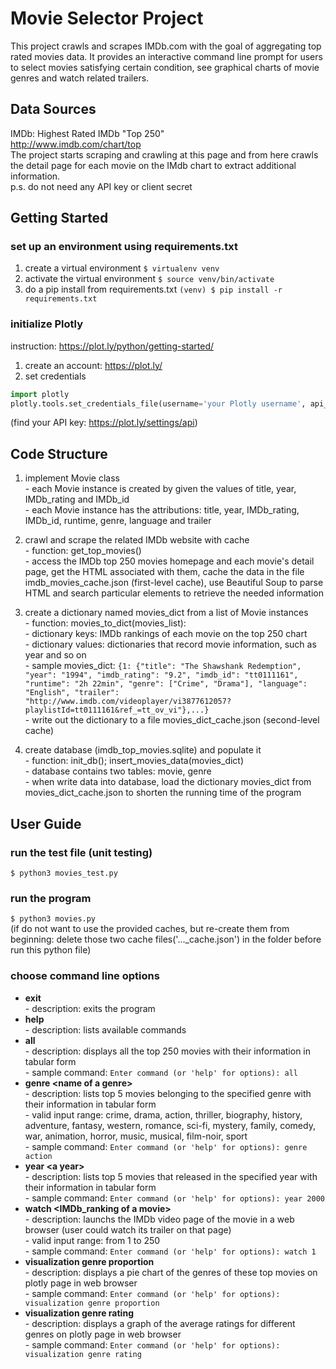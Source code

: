 # Movie Selector Project
This project crawls and scrapes IMDb.com with the goal of aggregating top rated movies data. It provides an interactive command line prompt for users to select movies satisfying certain condition, see graphical charts of movie genres and watch related trailers.
## Data Sources
IMDb: Highest Rated IMDb "Top 250"
<br><http://www.imdb.com/chart/top>
<br> The project starts scraping and crawling at this page and from here crawls the detail page for each movie on the IMdb chart to extract additional information.
<br> p.s. do not need any API key or client secret
## Getting Started
### set up an environment using requirements.txt
1. create a virtual environment `$ virtualenv venv` 
2. activate the virtual environment `$ source venv/bin/activate`
3. do a pip install from requirements.txt `(venv) $ pip install -r requirements.txt`
### initialize Plotly 
instruction: <https://plot.ly/python/getting-started/>
1. create an account: <https://plot.ly/> 
2. set credentials
```python
import plotly
plotly.tools.set_credentials_file(username='your Plotly username', api_key='your Plotly API key')
```
(find your API key: <https://plot.ly/settings/api>)

## Code Structure
1. implement Movie class
<br> - each Movie instance is created by given the values of title, year, IMDb_rating and IMDb_id 
<br> - each Movie instance has the attributions: title, year, IMDb_rating, IMDb_id, runtime, genre, language and trailer   

2. crawl and scrape the related IMDb website with cache
<br> - function: get_top_movies() 
<br> - access the IMDb top 250 movies homepage and each movie's detail page, get the HTML associated with them, cache the data in the file imdb_movies_cache.json (first-level cache), use Beautiful Soup to parse HTML and search particular elements to retrieve the needed information

3. create a dictionary named movies_dict from a list of Movie instances
<br> - function: movies_to_dict(movies_list):
<br> - dictionary keys: IMDb rankings of each movie on the top 250 chart
<br> - dictionary values: dictionaries that record movie information, such as year and so on
<br> - sample movies_dict: `{1: {"title": "The Shawshank Redemption", "year": "1994", "imdb_rating": "9.2", "imdb_id": "tt0111161", "runtime": "2h 22min", "genre": ["Crime", "Drama"], "language": "English", "trailer": "http://www.imdb.com/videoplayer/vi3877612057?playlistId=tt0111161&ref_=tt_ov_vi"},...}` 
<br> - write out the dictionary to a file movies_dict_cache.json (second-level cache)    

4. create database (imdb_top_movies.sqlite) and populate it
<br> - function: init_db(); insert_movies_data(movies_dict)
<br> - database contains two tables: movie, genre
<br> - when write data into database, load the dictionary movies_dict from movies_dict_cache.json to shorten the running time of the program

## User Guide
### run the test file (unit testing)
`$ python3 movies_test.py`
### run the program
`$ python3 movies.py`
<br> (if do not want to use the provided caches, but re-create them from beginning: delete those two cache files('..._cache.json') in the folder before run this python file)
### choose command line options
* **exit**
<br> - description: exits the program
* **help**
<br> - description: lists available commands
* **all**
<br> - description: displays all the top 250 movies with their information in tabular form
<br> - sample command: `Enter command (or 'help' for options): all`
* **genre \<name of a genre>**
<br> - description: lists top 5 movies belonging to the specified genre with their information in tabular form
<br> - valid input range: crime, drama, action, thriller, biography, history, adventure, fantasy, western, romance, sci-fi, mystery, family, comedy, war, animation, horror, music, musical, film-noir, sport
<br> - sample command: `Enter command (or 'help' for options): genre action`
* **year \<a year>**
<br> - description: lists top 5 movies that released in the specified year with their information in tabular form
<br> - sample command: `Enter command (or 'help' for options): year 2000`
* **watch \<IMDb_ranking of a movie>**
<br> - description: launchs the IMDb video page of the movie in a web browser (user could watch its trailer on that page)
<br> - valid input range: from 1 to 250
<br> - sample command: `Enter command (or 'help' for options): watch 1`
* **visualization genre proportion**
<br> - description: displays a pie chart of the genres of these top movies on plotly page in web browser
<br> - sample command: `Enter command (or 'help' for options): visualization genre proportion`
* **visualization genre rating**
<br> - description: displays a graph of the average ratings for different genres on plotly page in web browser
<br> - sample command: `Enter command (or 'help' for options): visualization genre rating`
